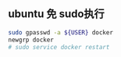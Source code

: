 ## ubuntu 免 sudo执行

```bash
sudo gpasswd -a ${USER} docker
newgrp docker
# sudo service docker restart
```

